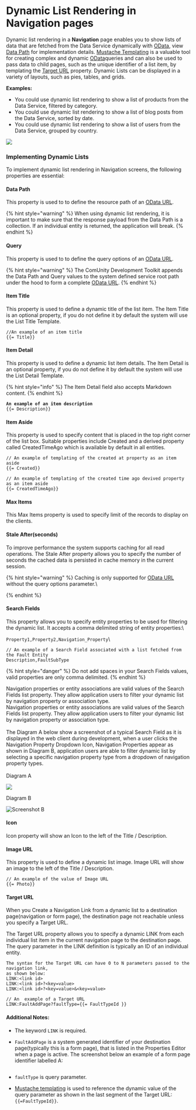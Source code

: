 # Dynamic List Rendering in Navigation pages

Dynamic list rendering in a **Navigation** page enables you to show lists of data that are fetched from the Data Service dynamically with [OData](../../../../../reference-articles/odata.md), view [Data Path](dynamic-list-rendering-in-a-navigation-page.md#data-path) for implementation details. [Mustache Templating](../../../../../reference-articles/mustache-templating.md) is a valuable tool for creating complex and dynamic [OData](../../../../../reference-articles/odata.md)queries and can also be used to pass data to child pages, such as the unique identifier of a list item, by templating the [Target URL](dynamic-list-rendering-in-a-navigation-page.md#target-url) property. Dynamic Lists can be displayed in a variety of layouts, such as pies, tables, and grids.

**Examples:**

* You could use dynamic list rendering to show a list of products from the Data Service, filtered by category.
* You could use dynamic list rendering to show a list of blog posts from the Data Service, sorted by date.
* You could use dynamic list rendering to show a list of users from the Data Service, grouped by country.

![](<../../../../../.gitbook/assets/Mask group.svg>)

### Implementing Dynamic Lists&#x20;

To implement dynamic list rendering in Navigation screens, the following properties are essential:

#### **Data Path**

This property is used to to define the resource path of an [OData URL](https://www.odata.org/documentation/odata-version-3-0/url-conventions/).

{% hint style="warning" %}
When using dynamic list rendering, it is important to make sure that the response payload from the Data Path is a collection. If an individual entity is returned, the application will break.
{% endhint %}



#### **Query**

This property is used to to define the query options of an [OData URL](https://www.odata.org/documentation/odata-version-3-0/url-conventions/).

{% hint style="warning" %}
The ComUnity Development Toolkit appends the Data Path and Query values to the system defined service root path  under the hood to form a complete [OData URL](https://www.odata.org/documentation/odata-version-3-0/url-conventions/).
{% endhint %}



#### **Item Title**

This property is used to define a dynamic title of the list item. The Item Title is an optional property, if you do not define it by default the system will use the List Title Template.

```
//An example of an item title
{{= Title}}
```

#### **Item Detail**

This property is used to define a dynamic list item details. The Item Detail is an optional property, if you do not define it by default the system will use the List Detail Template.

{% hint style="info" %}
&#x20;The Item Detail field also accepts Markdown content.
{% endhint %}

<pre><code><strong>An example of an item description
</strong>{{= Description}}
</code></pre>

#### **Item Aside**

This property is used to specify content that is placed in the top right corner of the list box. Suitable properties include Created and a derived property called CreatedTimeAgo which is available by default in all entities.

```
// An example of templating of the created at property as an item aside
{{= Created}}

// An example of templating of the created time ago devived property as an item aside
{{= CreatedTimeAgo}}

```

#### **Max Items**&#x20;

This Max Items property is used to specify limit of the records to display on the clients.

#### **Stale After(seconds)**&#x20;

To improve performance the system supports caching for all read operations. The Stale After property allows you to specify the number of seconds the cached data is persisted in cache memory in the current session.

{% hint style="warning" %}
Caching is only supported for [OData URL](https://www.odata.org/documentation/odata-version-3-0/url-conventions/) without the query options parameter.\

{% endhint %}

#### **Search Fields**&#x20;

This property allows you to specify entity properties to be used for filtering the dynamic list. It accepts a comma delimited string of entity properties:\


`Property1,Property2,Navigation_Property`\


```
// An example of a Search Field associated with a list fetched from the Fault Entity
Description,FaultSubType

```

{% hint style="danger" %}
Do not add spaces in your Search Fields values, valid properties are only comma delimited.
{% endhint %}

Navigation properties or entity associations are valid values of the Search Fields list property. They allow application users to filter your dynamic list by navigation property or association type.\
Navigation properties or entity associations are valid values of the Search Fields list property. They allow application users to filter your dynamic list by navigation property or association type.\
\
The Diagram A below show a screenshot of a typical Search Field as it is displayed in the web client during development, when a user clicks the  Navigation Property Dropdown Icon, Navigation Properties appear as shown in Diagram B, application users are able to filter dynamic list by selecting a specific navigation property type from a dropdown of navigation property types.\
\
Diagram A

![](<../../../../../.gitbook/assets/Component 50.svg>)

Diagram B

![Screenshot B](<../../../../../.gitbook/assets/Component 51.svg>)

#### **Icon**

Icon property will show an Icon to the left of the Title / Description.

#### **Image URL**

This property is used to define a dynamic list image. Image URL will show an image to the left of the Title / Description.

```
// An example of the value of Image URL
{{= Photo}}
```

#### **Target URL**&#x20;

When you Create a Navigation Link from a dynamic list to a destination page(navigation or form page), the destination page not reachable unless you specify a Target URL.

The Target URL property allows you to specify a dynamic LINK from each individual list item in the current navigation page to the destination page. The query parameter in the LINK definition is typically an ID of an individual entity.

```aspnet
The syntax for the Target URL can have 0 to N parameters passed to the navigation link,
as shown below: 
LINK:<link id>
LINK:<link id>?<key=value>
LINK:<link id>?<key=value>&<key=value>

// An  example of a Target URL
LINK:FaultAddPage?faultType={{= FaultTypeId }}
```

#### **Additional Notes:**

* The keyword `LINK` is required.
*   `FaultAddPage` is a system generated identifier of your destination page(typically this is a form page), that is listed in the Properties Editor when a page is active. The screenshot below an example of a form page identifier labelled A:

    <img src="../../../../../.gitbook/assets/LINK name.svg" alt="" data-size="original">


* `faultType` is query parameter.
* [Mustache templating](../../../../../reference-articles/mustache-templating.md) is used to reference the dynamic value of the query parameter as shown in the last segment of the Target URL: `{{=FaultTypeId}}`.
